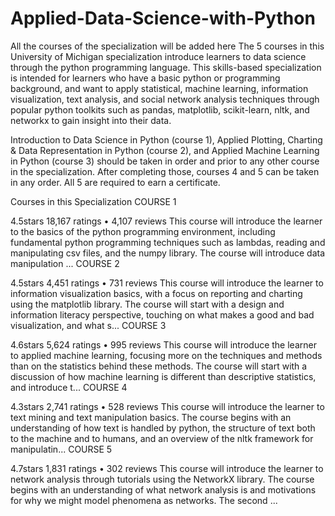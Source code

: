# Applied-Data-Science-with-Python
All the courses of the specialization will be added here
The 5 courses in this University of Michigan specialization introduce learners to data science through the python programming language. This skills-based specialization is intended for learners who have a basic python or programming background, and want to apply statistical, machine learning, information visualization, text analysis, and social network analysis techniques through popular python toolkits such as pandas, matplotlib, scikit-learn, nltk, and networkx to gain insight into their data.

Introduction to Data Science in Python (course 1), Applied Plotting, Charting & Data Representation in Python (course 2), and Applied Machine Learning in Python (course 3) should be taken in order and prior to any other course in the specialization. After completing those, courses 4 and 5 can be taken in any order. All 5 are required to earn a certificate.

Courses in this Specialization
COURSE
1

4.5stars
18,167 ratings
•
4,107 reviews
This course will introduce the learner to the basics of the python programming environment, including fundamental python programming
techniques such as lambdas, reading and manipulating csv files, and the numpy library. The course will introduce data manipulation ... 
COURSE
2

4.5stars
4,451 ratings
•
731 reviews
This course will introduce the learner to information visualization basics, with a focus on reporting and charting using the matplotlib library. The
course will start with a design and information literacy perspective, touching on what makes a good and bad visualization, and what s... 
COURSE
3

4.6stars
5,624 ratings
•
995 reviews
This course will introduce the learner to applied machine learning, focusing more on the techniques and methods than on the statistics behind
these methods. The course will start with a discussion of how machine learning is different than descriptive statistics, and introduce t... 
COURSE
4

4.3stars
2,741 ratings
•
528 reviews
This course will introduce the learner to text mining and text manipulation basics. The course begins with an understanding of how text is
handled by python, the structure of text both to the machine and to humans, and an overview of the nltk framework for manipulatin... 
COURSE
5

4.7stars
1,831 ratings
•
302 reviews
This course will introduce the learner to network analysis through tutorials using the NetworkX library. The course begins with an
understanding of what network analysis is and motivations for why we might model phenomena as networks. The second ... 
